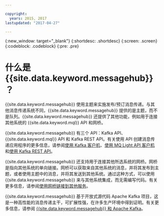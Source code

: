 ```yaml
---

copyright:
  years: 2015, 2017
lastupdated: "2017-04-27"

---
```


{:new_window: target="_blank"}
{:shortdesc: .shortdesc}
{:screen: .screen}
{:codeblock: .codeblock}
{:pre: .pre}

# 什么是 {{site.data.keyword.messagehub}}？

{{site.data.keyword.messagehub}} 使用主题来实施发布/预订消息传递。与其他消息传递系统不同，{{site.data.keyword.messagehub}} 提供的是主题，而不是队列。{{site.data.keyword.messagehub}} 还提供了其他功能，例如用于连接其他系统的 {{site.data.keyword.mql}} API 和网桥。

{{site.data.keyword.messagehub}} 有三个 API：Kafka API、{{site.data.keyword.mql}} API 和 Kafka REST API。有关使用 API 创建消息传递应用程序的更多信息，请参阅[使用 Kafka 客户机](/docs/services/MessageHub/messagehub050.html)、[使用 MQ Light API 客户机](/docs/services/MessageHub/messagehub075.html)和[使用 Kafka REST API](/docs/services/MessageHub/messagehub025.html)。

{{site.data.keyword.messagehub}} 还支持用于连接其他所选系统的网桥。网桥是指向其他系统的单向链接。网桥可以获取来自其他系统的消息，并将其发布到主题，或者使用主题中的消息，并将其发送到其他系统。通过这种方式，可以使用 {{site.data.keyword.messagehub}} 来与其他系统集成，而无需编写代码。有关更多信息，请参阅[使用网桥链接到其他服务](/docs/services/MessageHub/messagehub088.html)。

{{site.data.keyword.messagehub}} 基于开放式源代码 Apache Kafka 项目，这是一种高性能的消息传递主干，可扩展性强，在许多生产环境中得到证明。有关更多信息，请参阅 [{{site.data.keyword.messagehub}} 和 Apache Kafka](/docs/services/MessageHub/messagehub073.html)。
